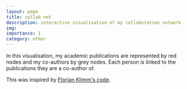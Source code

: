 ```yaml
---
layout: page
title: collab net
description: interactive visualisation of my collaboration network
img:
importance: 1
category: other
---
```


<style>

.links line {
  stroke: #999;
  stroke-opacity: 0.6;
}

.nodes circle {
  stroke: #000;
  stroke-width: 1.5px;
}


div.tooltip {
    position: absolute;
    text-align: center;
    padding: 2px;
    font: 20px sans-serif;
    background: lightgray;
    border: 0px;
    border-radius: 8px;
    pointer-events: none;
}


}

</style>

In this visualisation, my academic publications are represented by red nodes and my co-authors by grey nodes. 
Each person is linked to the publications they are a co-author of.

This was inspired by [Florian Klimm's code](https://github.com/floklimm/collaborationNetworkIllustration).

<!--into this svg the illustration will be drawn -->
<svg width="500" height="500"></svg>


<!--  we call the d3 library -->
<script src="https://d3js.org/d3.v4.min.js"></script>
<!-- <script type="text/javascript" src="../assets/viz_collab_net/d3.v4.min.js"></script> -->


<!--  this script does all the actual work -->
<script type="text/javascript" src="{{ site.url }}assets/viz_collab_net/forceLayoutTooltip.js"></script>
